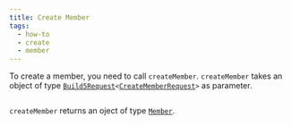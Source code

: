 ```yaml
---
title: Create Member
tags:
  - how-to
  - create
  - member
---
```


To create a member, you need to call `createMember`.
`createMember` takes an object of type [`Build5Request`](../../../reference-api/interfaces/Build5Request)`<`[`CreateMemberRequest`](../../../reference-api/interfaces/CreateMemberRequest.md)`>` as parameter.


```tsx file=../../../../../packages/sdk/examples/member/create.ts#L7-L13
```

`createMember` returns an oject of type [`Member`](../../../reference-api/interfaces/Member.md).

